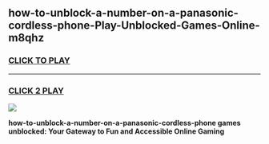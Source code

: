 
## how-to-unblock-a-number-on-a-panasonic-cordless-phone-Play-Unblocked-Games-Online-m8qhz
<h3>
<a href="https://premium76.site?title=how-to-unblock-a-number-on-a-panasonic-cordless-phone&ref=25A">CLICK TO PLAY</a></h3>
<hr>

<h3>
<a href="https://premium76.site?title=how-to-unblock-a-number-on-a-panasonic-cordless-phone&ref=25A">CLICK 2 PLAY</a>
  
</h3>

<a href="https://premium76.site?title=how-to-unblock-a-number-on-a-panasonic-cordless-phone&ref=25A"><img src="https://clearcache.store/games.png"></a>


**how-to-unblock-a-number-on-a-panasonic-cordless-phone games unblocked: Your Gateway to Fun and Accessible Online Gaming**
